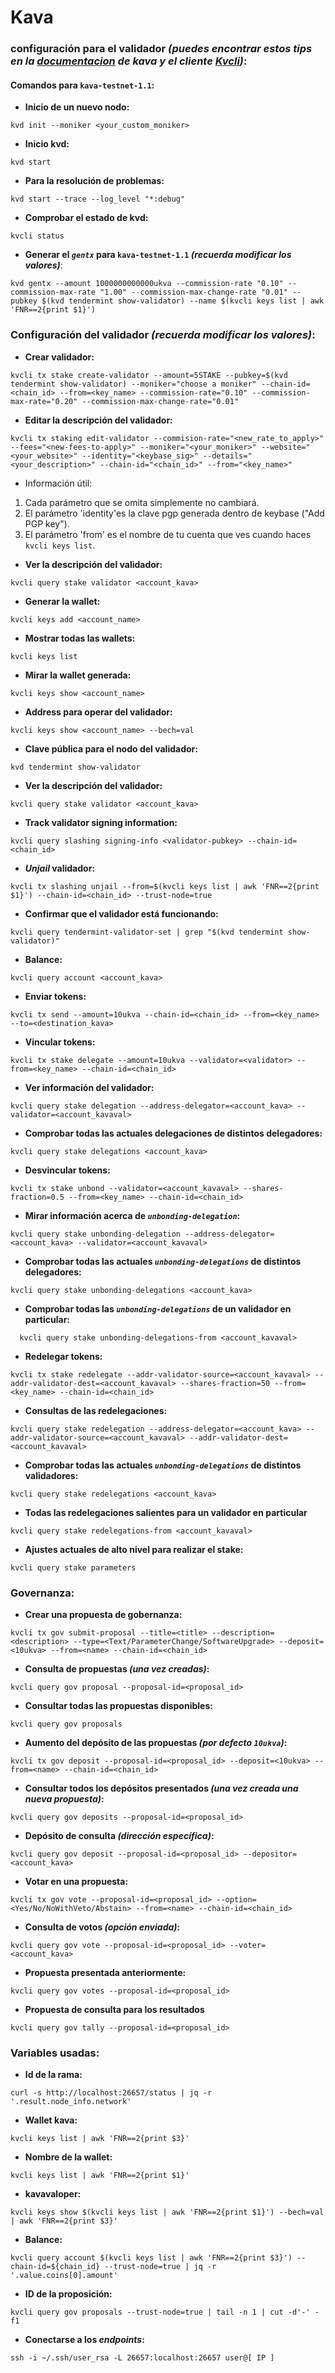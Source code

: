 # Kava

### configuración para el validador _(puedes encontrar estos tips en la [documentacion](https://kava.network/docs/validators/validator-setup.html#validator-setup) de kava y el cliente [Kvcli](https://kava.network/docs/gaia/kvcli.html#gaia-cli))_:

#### Comandos para `kava-testnet-1.1`:
* **Inicio de un nuevo nodo:**

```
kvd init --moniker <your_custom_moniker>
```

* **Inicio kvd:**
```
kvd start
```

* **Para la resolución de problemas:**
```
kvd start --trace --log_level "*:debug"
```

* **Comprobar el estado de kvd:**
```
kvcli status
```

* **Generar el _`gentx`_ para `kava-testnet-1.1` _(recuerda modificar los valores)_**:
```
kvd gentx --amount 1000000000000ukva --commission-rate "0.10" --commission-max-rate "1.00" --commission-max-change-rate "0.01" --pubkey $(kvd tendermint show-validator) --name $(kvcli keys list | awk 'FNR==2{print $1}')
```

### Configuración del validador _(recuerda modificar los valores)_:
* **Crear validador:**
```
kvcli tx stake create-validator --amount=5STAKE --pubkey=$(kvd tendermint show-validator) --moniker="choose a moniker" --chain-id=<chain_id> --from=<key_name> --commission-rate="0.10" --commission-max-rate="0.20" --commission-max-change-rate="0.01"
```

* **Editar la descripción del validador:**
```
kvcli tx staking edit-validator --commision-rate="<new_rate_to_apply>" --fees="<new-fees-to-apply>" --moniker="<your_moniker>" --website="<your_website>" --identity="<keybase_sig>" --details="<your_description>" --chain-id="<chain_id>" --from="<key_name>"
```

  * Información útil:
  1. Cada parámetro que se omita simplemente no cambiará.
  2. El parámetro 'identity'es la clave pgp generada dentro de keybase ("Add PGP key").
  3. El parámetro 'from' es el nombre de tu cuenta que ves cuando haces `kvcli keys list`.

* **Ver la descripción del validador:**
```
kvcli query stake validator <account_kava>
```

* **Generar la wallet:**
```
kvcli keys add <account_name>
```

* **Mostrar todas las wallets:**
```
kvcli keys list
```

* **Mirar la wallet generada:**
```
kvcli keys show <account_name>
```

* **Address para operar del validador:**
```
kvcli keys show <account_name> --bech=val
```

* **Clave pública para el nodo del validador:**
```
kvd tendermint show-validator
```

* **Ver la descripción del validador:**
```
kvcli query stake validator <account_kava>
```

* **Track validator signing information:**
```
kvcli query slashing signing-info <validator-pubkey> --chain-id=<chain_id>
```

* **_Unjail_ validador:**
```
kvcli tx slashing unjail --from=$(kvcli keys list | awk 'FNR==2{print $1}') --chain-id=<chain_id> --trust-node=true
```

* **Confirmar que el validador está funcionando:**
```
kvcli query tendermint-validator-set | grep "$(kvd tendermint show-validator)"
```

* **Balance:**
```
kvcli query account <account_kava>
```

* **Enviar tokens:**
```
kvcli tx send --amount=10ukva --chain-id=<chain_id> --from=<key_name> --to=<destination_kava>
```

* **Vincular tokens:**
```
kvcli tx stake delegate --amount=10ukva --validator=<validator> --from=<key_name> --chain-id=<chain_id>
```

* **Ver información del validador:**
```
kvcli query stake delegation --address-delegator=<account_kava> --validator=<account_kavaval>
```

* **Comprobar todas las actuales delegaciones de distintos delegadores:**
```
kvcli query stake delegations <account_kava>
```

* **Desvincular tokens:**
```
kvcli tx stake unbond --validator=<account_kavaval> --shares-fraction=0.5 --from=<key_name> --chain-id=<chain_id>
```

* **Mirar información acerca de _`unbonding-delegation`_:**
```
kvcli query stake unbonding-delegation --address-delegator=<account_kava> --validator=<account_kavaval>
```

* **Comprobar todas las actuales _`unbonding-delegations`_ de distintos delegadores:**
```
kvcli query stake unbonding-delegations <account_kava>
```

* **Comprobar todas las _`unbonding-delegations`_ de un validador en particular:**
```
  kvcli query stake unbonding-delegations-from <account_kavaval>
```

* **Redelegar tokens:**
```
kvcli tx stake redelegate --addr-validator-source=<account_kavaval> --addr-validator-dest=<account_kavaval> --shares-fraction=50 --from=<key_name> --chain-id=<chain_id>
```

* **Consultas de las redelegaciones:**
```
kvcli query stake redelegation --address-delegator=<account_kava> --addr-validator-source=<account_kavaval> --addr-validator-dest=<account_kavaval>
```

* **Comprobar todas las actuales _`unbonding-delegations`_ de distintos validadores:**
```
kvcli query stake redelegations <account_kava>
```

* **Todas las redelegaciones salientes para un validador en particular**
```
kvcli query stake redelegations-from <account_kavaval>
```

* **Ajustes actuales de alto nivel para realizar el stake:**
```
kvcli query stake parameters
```

### Governanza:
* **Crear una propuesta de gobernanza:**
```
kvcli tx gov submit-proposal --title=<title> --description=<description> --type=<Text/ParameterChange/SoftwareUpgrade> --deposit=<10ukva> --from=<name> --chain-id=<chain_id>
```

* **Consulta de propuestas _(una vez creadas)_:**
```
kvcli query gov proposal --proposal-id=<proposal_id>
```

* **Consultar todas las propuestas disponibles:**
```
kvcli query gov proposals
```

* **Aumento del depósito de las propuestas _(por defecto `10ukva`)_:**
```
kvcli tx gov deposit --proposal-id=<proposal_id> --deposit=<10ukva> --from=<name> --chain-id=<chain_id>
```

* **Consultar todos los depósitos presentados _(una vez creada una nueva propuesta)_:**
```
kvcli query gov deposits --proposal-id=<proposal_id>
```

* **Depósito de consulta _(dirección específica)_:**
```
kvcli query gov deposit --proposal-id=<proposal_id> --depositor=<account_kava>
```

* **Votar en una propuesta:**
```
kvcli tx gov vote --proposal-id=<proposal_id> --option=<Yes/No/NoWithVeto/Abstain> --from=<name> --chain-id=<chain_id>
```

* **Consulta de votos _(opción enviada)_:**
```
kvcli query gov vote --proposal-id=<proposal_id> --voter=<account_kava>
```

* **Propuesta presentada anteriormente:**
```
kvcli query gov votes --proposal-id=<proposal_id>
```

* **Propuesta de consulta para los resultados**
```
kvcli query gov tally --proposal-id=<proposal_id>
```

### Variables usadas:
* **Id de la rama:**
```
curl -s http://localhost:26657/status | jq -r '.result.node_info.network'
```

* **Wallet kava:**
```
kvcli keys list | awk 'FNR==2{print $3}'
```

* **Nombre de la wallet:**
```
kvcli keys list | awk 'FNR==2{print $1}'
```

* **kavavaloper:**
```
kvcli keys show $(kvcli keys list | awk 'FNR==2{print $1}') --bech=val | awk 'FNR==2{print $3}'
```

* **Balance:**
```
kvcli query account $(kvcli keys list | awk 'FNR==2{print $3}') --chain-id=${chain_id} --trust-node=true | jq -r '.value.coins[0].amount'
```
* **ID de la proposición:**
```
kvcli query gov proposals --trust-node=true | tail -n 1 | cut -d'-' -f1
```

* **Conectarse a los _endpoints_:**
```
ssh -i ~/.ssh/user_rsa -L 26657:localhost:26657 user@[ IP ]
```
